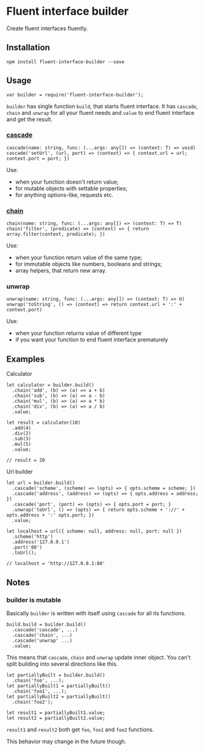 # Fluent interface builder
Create fluent interfaces fluently.
## Installation
`npm install fluent-interface-builder --save`

## Usage

`var builder = require('fluent-interface-builder');`

`builder` has single function `build`, that starts fluent interface. It has `cascade`, `chain` and `unwrap` for all your fluent needs and `value` to end fluent interface and get the result.

### [cascade](https://en.wikipedia.org/wiki/Method_cascading)
```
cascade(name: string, func: (...args: any[]) => (context: T) => void)
cascade('setUrl', (url, port) => (context) => { context.url = url; context.port = port; })
```

Use:
- when your function doesn't return value;
- for mutable objects with settable properties;
- for anything options-like, requests etc. 

### [chain](https://en.wikipedia.org/wiki/Method_chaining)
```
chain(name: string, func: (...args: any[]) => (context: T) => T)
chain('filter', (predicate) => (context) => { return array.filter(context, predicate); })
```

Use:
- when your function return value of the same type;
- for immutable objects like numbers, booleans and strings;
- array helpers, that return new array.

### unwrap
```
unwrap(name: string, func: (...args: any[]) => (context: T) => U)
unwrap('toString', () => (context) => return context.url + ':' + context.port)
```

Use:
- when your function returns value of different type
- if you want your function to end fluent interface prematurely

## Examples
Calculator
```
let calculator = builder.build()
  .chain('add', (b) => (a) => a + b)
  .chain('sub', (b) => (a) => a - b)
  .chain('mul', (b) => (a) => a * b)
  .chain('div', (b) => (a) => a / b)
  .value;
  
let result = calculator(10)
  .add(4)
  .div(2)
  .sub(3)
  .mul(5)
  .value;

// result = 20
```
Url builder
```
let url = builder.build()
  .cascade('scheme', (scheme) => (opts) => { opts.scheme = scheme; })
  .cascade('address', (address) => (opts) => { opts.address = address; })
  .cascade('port', (port) => (opts) => { opts.port = port; }
  .unwrap('toUrl', () => (opts) => { return opts.scheme + '://' + opts.address + ':' opts.port; })
  .value;
  
let localhost = url({ scheme: null, address: null, port: null })
  .scheme('http')
  .address('127.0.0.1')
  .port('80')
  .toUrl();
  
// localhost = 'http://127.0.0.1:80'
```

## Notes

### builder is mutable
Basically `builder` is written with itself using `cascade` for all its functions.
```
build.build = builder.build()
  .cascade('cascade', ...)
  .cascade('chain', ...)
  .cascade('unwrap' ...)
  .value;
```
This means that `cascade`, `chain` and `unwrap` update inner object. You can't split building into several directions like this.
```
let partiallyBuilt = builder.build()
  .chain('foo', ...);
let partiallyBuilt1 = partiallyBuilt()
  .chain('foo1', ...);
let partiallyBuilt2 = partiallyBuilt()
  .chain('foo2');
  
let result1 = partiallyBuilt1.value;
let result2 = partiallyBuilt2.value;
```
`result1` and `result2` both get `foo`, `foo1` and `foo2` functions.

This behavior may change in the future though.
